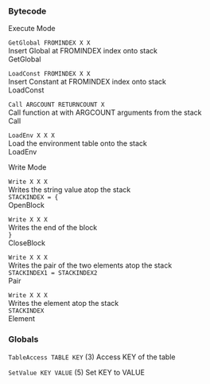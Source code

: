 ### Bytecode

Execute Mode

`GetGlobal FROMINDEX X X`<br>
Insert Global at FROMINDEX index onto stack<br>
GetGlobal        

`LoadConst FROMINDEX X X`<br>
Insert Constant at FROMINDEX index onto stack<br>
LoadConst

`Call ARGCOUNT RETURNCOUNT X`<br>
Call function at with ARGCOUNT arguments from the stack <br>
Call


`LoadEnv X X X`<br>
Load the environment table onto the stack<br>
LoadEnv


Write Mode

`Write X X X`<br>
Writes the string value atop the stack<br>
`STACKINDEX = {`<br>
OpenBlock

`Write X X X`<br>
Writes the end of the block<br>
`}`<br>
CloseBlock

`Write X X X`<br>
Writes the pair of the two elements atop the stack<br>
`STACKINDEX1 = STACKINDEX2`<br>
Pair

`Write X X X`<br>
Writes the element atop the stack<br>
`STACKINDEX`<br>
Element

### Globals

`TableAccess TABLE KEY` (3)
Access KEY of the table 

`SetValue KEY VALUE` (5)
Set KEY to VALUE